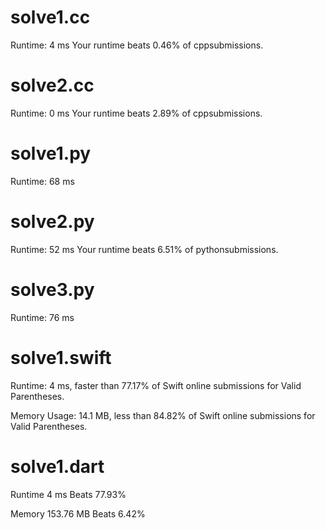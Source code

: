 # solve1.cc

Runtime: 4 ms Your runtime beats 0.46% of cppsubmissions.

# solve2.cc

Runtime: 0 ms Your runtime beats 2.89% of cppsubmissions.


# solve1.py

Runtime: 68 ms


# solve2.py

Runtime: 52 ms Your runtime beats 6.51% of pythonsubmissions.

# solve3.py

Runtime: 76 ms


# solve1.swift

Runtime: 4 ms, faster than 77.17% of Swift online submissions for Valid Parentheses.

Memory Usage: 14.1 MB, less than 84.82% of Swift online submissions for Valid Parentheses.

# solve1.dart

Runtime 4 ms Beats 77.93%

Memory 153.76 MB Beats 6.42%
